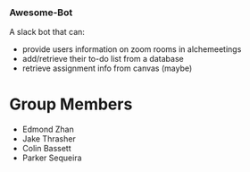 ### Awesome-Bot
A slack bot that can:
  - provide users information on zoom rooms in alchemeetings
  - add/retrieve their to-do list from a database
  - retrieve assignment info from canvas (maybe)


# Group Members
  - Edmond Zhan
  - Jake Thrasher
  - Colin Bassett
  - Parker Sequeira
  
